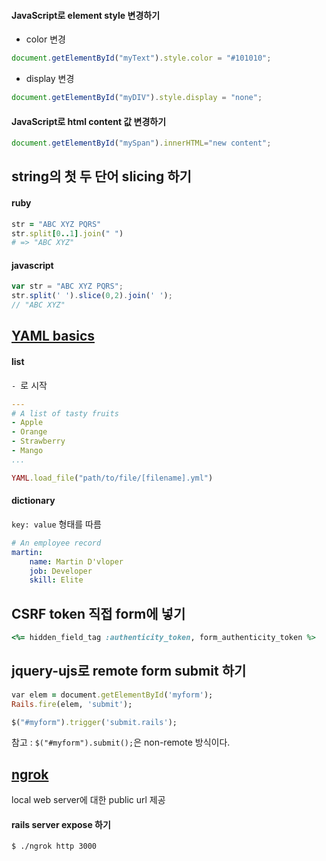 #### JavaScript로 element style 변경하기
- color 변경
```javascript
document.getElementById("myText").style.color = "#101010";
```
- display 변경
```javascript
document.getElementById("myDIV").style.display = "none";
```

#### JavaScript로 html content 값 변경하기
```javascript
document.getElementById("mySpan").innerHTML="new content";
```

## string의 첫 두 단어 slicing 하기
#### ruby
```ruby
str = "ABC XYZ PQRS"
str.split[0..1].join(" ")
# => "ABC XYZ"
```
#### javascript
```javascript
var str = "ABC XYZ PQRS";
str.split(' ').slice(0,2).join(' ');
// "ABC XYZ"
```

## [YAML basics](https://docs.ansible.com/ansible/latest/reference_appendices/YAMLSyntax.html)
#### list
`- `로 시작  
```yaml
---
# A list of tasty fruits
- Apple
- Orange
- Strawberry
- Mango
...
```
```ruby
YAML.load_file("path/to/file/[filename].yml")
```
#### dictionary
`key: value` 형태를 따름  
```yaml
# An employee record
martin:
    name: Martin D'vloper
    job: Developer
    skill: Elite
```

## CSRF token 직접 form에 넣기
```ruby
<%= hidden_field_tag :authenticity_token, form_authenticity_token %>
```

## jquery-ujs로 remote form submit 하기
```ruby
var elem = document.getElementById('myform');
Rails.fire(elem, 'submit');
```
```ruby
$("#myform").trigger('submit.rails');
```
참고 : `$("#myform").submit();`은 non-remote 방식이다.  

## [ngrok](https://ngrok.com/)
local web server에 대한 public url 제공
#### rails server expose 하기
```bash
$ ./ngrok http 3000
```
